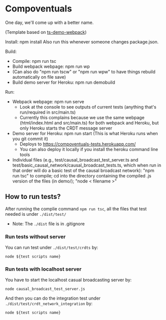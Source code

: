 # Compoventuals

One day, we'll come up with a better name.

(Template based on [ts-demo-webpack](https://github.com/rauschma/ts-demo-webpack))

Install: npm install
Also run this whenever someone changes package.json.

Build:
* Compile: npm run tsc
* Build webpack webpage: npm run wp
* (Can also do "npm run tscw" or "npm run wpw" to have things rebuild automatically on file save)
* Build demo server for Heroku: npm run demobuild

Run:
* Webpack webpage: npm run serve
    * Look at the console to see outputs of current tests (anything that's run/required in src/main.ts)
    * Currently this complains because we use the same webpage (html/index.html and src/main.ts) for both webpack and Heroku, but only Heroku starts the CRDT message server
* Demo server for Heroku: npm run start
(This is what Heroku runs when you git commit it)
    * Deploys to https://compoventuals-tests.herokuapp.com/
    * You can also deploy it locally if you install the heroku command line tools
* Individual files (e.g., test/causal_broadcast_test_server.ts and test/basic_causal_network/causal_broadcast_tests.ts, which when run in that order will do a basic test of the causal broadcast network): "npm run tsc" to compile; cd into the directory containing the compiled .js version of the files (in demo/); "node &lt; filename &gt;"


## How to run tests?

After running the complie command `npm run tsc`, all the files that test needed is under `./dist/test/`

- Note: The `./dist` file is in .gitignore 


### Run tests without server

You can run test under `./dist/test/crdts` by:

```
node ${test scripts name}
```

### Run tests with localhost server 

You have to start the localhost casual broadcasting server by: 

```
node causal_broadcast_test_server.js
```

And then you can do the integration test under `./dist/test/crdt_network_integration` by:

```
node ${test scripts name}
```